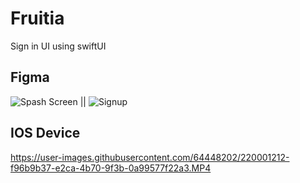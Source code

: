 # Fruitia
Sign in UI using swiftUI

## Figma
![Spash Screen](https://user-images.githubusercontent.com/64448202/220001123-1f76453d-fca5-4231-b86d-a2d906d8ffd3.png) || ![Signup](https://user-images.githubusercontent.com/64448202/220001160-2dbb5320-10eb-442d-b4a3-114fd944b420.png)

## IOS Device


https://user-images.githubusercontent.com/64448202/220001212-f96b9b37-e2ca-4b70-9f3b-0a99577f22a3.MP4

